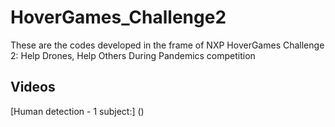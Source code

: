 # HoverGames_Challenge2
These are the codes developed in the frame of NXP HoverGames Challenge 2: Help Drones, Help Others During Pandemics competition 

## Videos
[Human detection - 1 subject:] ()
